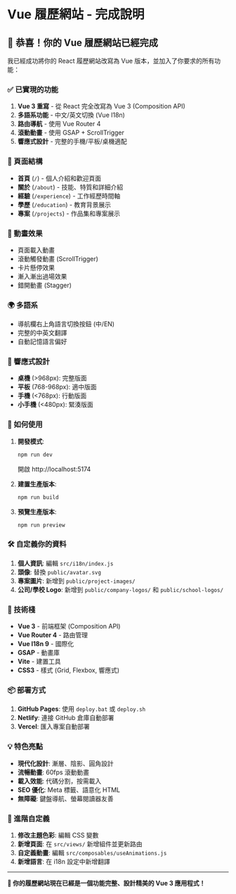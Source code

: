 # Vue 履歷網站 - 完成說明

## 🎉 恭喜！你的 Vue 履歷網站已經完成

我已經成功將你的 React 履歷網站改寫為 Vue 版本，並加入了你要求的所有功能：

### ✅ 已實現的功能

1. **Vue 3 重寫** - 從 React 完全改寫為 Vue 3 (Composition API)
2. **多語系功能** - 中文/英文切換 (Vue I18n)
3. **路由導航** - 使用 Vue Router 4
4. **滾動動畫** - 使用 GSAP + ScrollTrigger
5. **響應式設計** - 完整的手機/平板/桌機適配

### 📱 頁面結構

- **首頁** (`/`) - 個人介紹和歡迎頁面
- **關於** (`/about`) - 技能、特質和詳細介紹
- **經驗** (`/experience`) - 工作經歷時間軸
- **學歷** (`/education`) - 教育背景展示
- **專案** (`/projects`) - 作品集和專案展示

### 🎨 動畫效果

- 頁面載入動畫
- 滾動觸發動畫 (ScrollTrigger)
- 卡片懸停效果
- 漸入漸出過場效果
- 錯開動畫 (Stagger)

### 🌍 多語系

- 導航欄右上角語言切換按鈕 (中/EN)
- 完整的中英文翻譯
- 自動記憶語言偏好

### 📱 響應式設計

- **桌機** (>968px): 完整版面
- **平板** (768-968px): 適中版面
- **手機** (<768px): 行動版面
- **小手機** (<480px): 緊湊版面

### 🚀 如何使用

1. **開發模式**:
   ```bash
   npm run dev
   ```
   開啟 http://localhost:5174

2. **建置生產版本**:
   ```bash
   npm run build
   ```

3. **預覽生產版本**:
   ```bash
   npm run preview
   ```

### 🛠️ 自定義你的資料

1. **個人資訊**: 編輯 `src/i18n/index.js`
2. **頭像**: 替換 `public/avatar.svg`
3. **專案圖片**: 新增到 `public/project-images/`
4. **公司/學校 Logo**: 新增到 `public/company-logos/` 和 `public/school-logos/`

### 🎯 技術棧

- **Vue 3** - 前端框架 (Composition API)
- **Vue Router 4** - 路由管理
- **Vue I18n 9** - 國際化
- **GSAP** - 動畫庫
- **Vite** - 建置工具
- **CSS3** - 樣式 (Grid, Flexbox, 響應式)

### 📦 部署方式

1. **GitHub Pages**: 使用 `deploy.bat` 或 `deploy.sh`
2. **Netlify**: 連接 GitHub 倉庫自動部署
3. **Vercel**: 匯入專案自動部署

### 💡 特色亮點

- **現代化設計**: 漸層、陰影、圓角設計
- **流暢動畫**: 60fps 滾動動畫
- **載入效能**: 代碼分割，按需載入
- **SEO 優化**: Meta 標籤、語意化 HTML
- **無障礙**: 鍵盤導航、螢幕閱讀器友善

### 🔧 進階自定義

1. **修改主題色彩**: 編輯 CSS 變數
2. **新增頁面**: 在 `src/views/` 新增組件並更新路由
3. **自定義動畫**: 編輯 `src/composables/useAnimations.js`
4. **新增語言**: 在 i18n 設定中新增翻譯

---

**🎊 你的履歷網站現在已經是一個功能完整、設計精美的 Vue 3 應用程式！**
